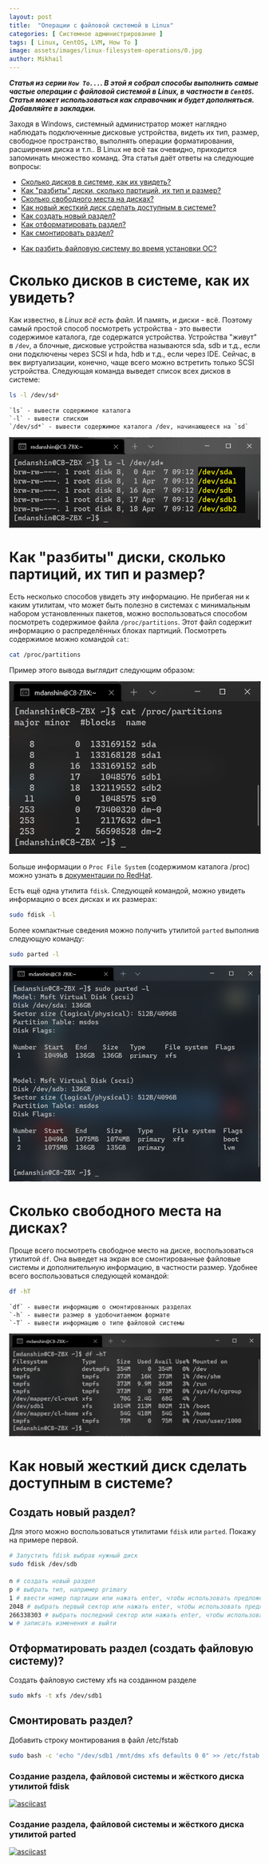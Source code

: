 ```yaml
---
layout: post
title:  "Операции с файловой системой в Linux"
categories: [ Системное администрирование ]
tags: [ Linux, CentOS, LVM, How To ]
image: assets/images/linux-filesystem-operations/0.jpg
author: Mikhail
---
```

***Статья из серии `How To...`. В этой я собрал способы выполнить самые частые операции с файловой системой в Linux, в частности в `CentOS`. Статья может использоваться как справочник и будет дополняться. Добавляйте в закладки.***

Заходя в Windows, системный администратор может наглядно наблюдать подключенные дисковые устройства, видеть их тип, размер, свободное пространство, выполнять операции форматирования, расширения диска и т.п.. В Linux не всё так очевидно, приходится запоминать множество команд. Эта статья даёт ответы на следующие вопросы:

* [Сколько дисков в системе, как их увидеть?](#lsdev)
* [Как "разбиты" диски, сколько партиций, их тип и размер?](#fdisk)
* [Сколько свободного места на дисках?](#df)
* [Как новый жесткий диск сделать доступным в системе?](#newdisk)
* [Как создать новый раздел?](#fdisk)
* [Как отформатировать раздел?](#mkfs)
* [Как смонтировать раздел?](#mount)
<!-- * [Как расширить пространство после увеличения размера жёсткого диска?] -->
* [Как разбить файловую систему во время установки ОС?](https://danshin.ms/LVM-quick-start/)

<a name="#lsdev"></a>

# Сколько дисков в системе, как их увидеть?

Как известно, в *Linux всё есть файл*. И память, и диски - всё. Поэтому самый простой способ посмотреть устройства - это вывести содержимое каталога, где содержатся устройства. Устройства "живут" в `/dev`, а блочные, дисковые устройства называются sda, sdb и т.д., если они подключены через SCSI и hda, hdb и т.д., если через IDE. Сейчас, в век виртуализации, конечно, чаще всего можно встретить только SCSI устройства. Следующая команда выведет список всех дисков в системе:

```bash
ls -l /dev/sd*
```
```
`ls` - вывести содержимое каталога
`-l` - вывести списком
`/dev/sd*` - вывести содержимое каталога /dev, начинающееся на `sd`
```

![assets/images/linux-filesystem-operations/1.png](/assets/images/linux-filesystem-operations/1.png)

<a name="#fdisk"></a>

# Как "разбиты" диски, сколько партиций, их тип и размер?

Есть несколько способов увидеть эту информацию. Не прибегая ни к каким утилитам, что может быть полезно в системах с минимальным набором установленных пакетов, можно воспользоваться способом посмотреть содержимое файла `/proc/partitions`. Этот файл содержит информацию о распределённых блоках партиций. Посмотреть содержимое можно командой `cat`:

```bash
cat /proc/partitions
```

Пример этого вывода выглядит следующим образом:

![assets/images/linux-filesystem-operations/2.png](/assets/images/linux-filesystem-operations/2.png)

Больше информации о `Proc File System` (содержимом каталога /proc) можно узнать в [документации по RedHat](https://access.redhat.com/documentation/en-us/red_hat_enterprise_linux/6/html/deployment_guide/s1-proc-topfiles).

Есть ещё одна утилита `fdisk`. Следующей командой, можно увидеть информацию о всех дисках и их размерах:

```bash
sudo fdisk -l
```

Более компактные сведения можно получить утилитой `parted` выполнив следующую команду:

```bash
sudo parted -l
```

![assets/images/linux-filesystem-operations/4.png](/assets/images/linux-filesystem-operations/4.png)


<a name="#df"></a>

# Сколько свободного места на дисках?

Проще всего посмотреть свободное место на диске, воспользоваться утилитой `df`. Она выведет на экран все смонтированные файловые системы и дополнительную информацию, в частности размер. Удобнее всего воспользоваться следующей командой:

```bash
df -hT
```

```text
`df` - вывести информацию о смонтированных разделах
`-h` - вывести размер в удобочитаемом формате
`-T` - вывести информацию о типе файловой системы
```

![assets/images/linux-filesystem-operations/3.png](/assets/images/linux-filesystem-operations/3.png)

<a name="#newdisk"></a>

# Как новый жесткий диск сделать доступным в системе?

<a name="#fdisk"></a>

## Cоздать новый раздел?

Для этого можно воспользоваться утилитами `fdisk` или `parted`. Покажу на примере первой.

```bash
# Запустить fdisk выбрав нужный диск
sudo fdisk /dev/sdb

n # создать новый раздел
p # выбрать тип, например primary
1 # ввести номер партиции или нажать enter, чтобы использовать предложенное значение
2048 # выбрать первый сектор или нажать enter, чтобы использовать предложенное значение
266338303 # выбрать последний сектор или нажать enter, чтобы использовать предложенное значение
w # записать изменения и выйти
```

<a name="#mkfs"></a>

## Отформатировать раздел (создать файловую систему)?

Cоздать файловую систему xfs на созданном разделе

```bash
sudo mkfs -t xfs /dev/sdb1
```

<a name="#mount"></a>

## Смонтировать раздел?

Добавить строку монтирования в файл /etc/fstab

```bash
sudo bash -c 'echo "/dev/sdb1 /mnt/dms xfs defaults 0 0" >> /etc/fstab '
```


### Создание раздела, файловой системы и жёсткого диска утилитой fdisk

[![asciicast](https://asciinema.org/a/ArHlBNmnWbizJ4ujhvs0gv5mw.svg)](https://asciinema.org/a/ArHlBNmnWbizJ4ujhvs0gv5mw)


### Создание раздела, файловой системы и жёсткого диска утилитой parted

[![asciicast](https://asciinema.org/a/QKFwTEIqNSxVlWVIbC8KzWM5Z.svg)](https://asciinema.org/a/QKFwTEIqNSxVlWVIbC8KzWM5Z)
